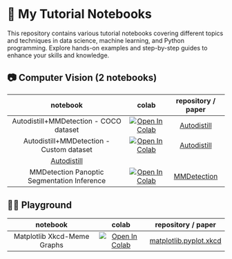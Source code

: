 # 📓 My Tutorial Notebooks
This repository contains various tutorial notebooks covering different topics and techniques in data science, machine learning, and Python programming. Explore hands-on examples and step-by-step guides to enhance your skills and knowledge.

## 📷 Computer Vision (2 notebooks)
| **notebook** | **colab** | **repository / paper** |
|:------------:|:---------:|:----------------------:|
|Autodistill+MMDetection - COCO dataset|<a target="_blank" href="https://colab.research.google.com/github/bhyun-kim/automation/blob/main/autodistill_mmdet-COCO.ipynb"> <img src="https://colab.research.google.com/assets/colab-badge.svg" alt="Open In Colab"/> </a>|[Autodistill](https://github.com/autodistill/autodistill?tab=readme-ov-file)
|Autodistill+MMDetection - Custom dataset|<a target="_blank" href="https://colab.research.google.com/github/bhyun-kim/automation/blob/main/autodistill_mmdet-custom_dataset.ipynb"> <img src="https://colab.research.google.com/assets/colab-badge.svg" alt="Open In Colab"/> </a>|[Autodistill](https://github.com/autodistill/autodistill?tab=readme-ov-file)|
|[Autodistill](https://github.com/autodistill/autodistill?tab=readme-ov-file)
|MMDetection Panoptic Segmentation Inference|<a target="_blank" href="https://colab.research.google.com/github/bhyun-kim/tutorials/blob/main/MMDetection_Panoptic.ipynb"> <img src="https://colab.research.google.com/assets/colab-badge.svg" alt="Open In Colab"/> </a>|[MMDetection](https://github.com/open-mmlab/mmdetection)|

## 🤽‍♂️ Playground 
| **notebook** | **colab** | **repository / paper** |
|:------------:|:---------:|:----------------------:|
|Matplotlib Xkcd-Meme Graphs|<a target="_blank" href="https://colab.research.google.com/github/bhyun-kim/automation/blob/main/Matplotlib_xkcd_playground.ipynb"><img src="https://colab.research.google.com/assets/colab-badge.svg" alt="Open In Colab"/></a>|[matplotlib.pyplot.xkcd](https://matplotlib.org/stable/api/_as_gen/matplotlib.pyplot.xkcd.html)|
